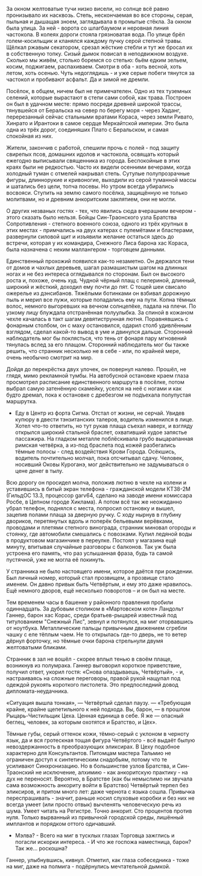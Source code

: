 За окном желтоватые тучи низко висели, но солнце всё равно пронизывало их насквозь. Степь, нескончаемая во все стороны, серая, пыльная и дышащая зноем, заглядывала в промытые стёкла. За окном была улица. За ней - ворота со шлагбаумом и неровная линия частокола. В колеях дороги стояла грязноватая вода. По улице брёл голем-косильщик и кланялся каждому пучку серой степной травы. Щёлкал ржавым секатором, срезал жёсткие стебли и тут же бросал их в собственную топку. Сизый дымок повисал в неподвижном воздухе. Сколько мы живём, столько боремся со степью: бьём едким зельем, косим, поджигаем, распахиваем. Смотри в оба - хоть весной, хоть летом, хоть осенью. Чуть недоглядишь - и уже серые побеги тянутся за частокол и пробивают асфальт. Да и зимой не дремли.

Посёлок, в общем, ничем был не примечателен. Одно из тех туземных селений, которые вырастают в степи сами собой, как трава. Построен он был в удачном месте: прямо посреди древней широкой трассы, тянувшейся от Беральска на север по берегу моря - через Хаданг, перерезанный сейчас стальными вратами Кораса, через земли Ривато, Хинрато и Ирантоки в самое сердце Меркайтской империи. Это была одна из трёх дорог, соединяших Плато с Беральском, и самая спокойная из них.

 Жители, закончив с работой, спешили прочь с полей - под защиту свирепых псов, домашних идолов и частокола, освящать который ежегодно выписывали священника из города. Беспокойные в этих краях были не редкостью. Часто их видели осенними вечерами, когда холодный туман с отмелей накрывал степь. Сутулые полупрозрачные фигуры, длиннорукие и кривоногие, выходили из серой туманной массы и шатались без цели, топча посевы. Но утром всегда убирались восвояси. Ступить на землю самого посёлка, защищённую не только молитвами, но и древним анкоритским заклятием, они не могли.

О других незваных гостях - тех, что явились сюда вчерашним вечером - этого сказать было нельзя. Бойцы Син-Траонского узла Братства Сопротивления - степного военного союза, одного из трёх крупных в этих местах - примчались на двух катерах с пулемётами и бластерами, развернули силовой щит и изъявили желание остаться здесь до встречи, которая у их командира, Снежного Лиса барона хас Кораса, была назначена с неким маллангером - торговцем данными.


Единственный прохожий появился как-то незаметно. Он держался тени от домов и чахлых деревьев, шагал размашистым шагом на длинных ногах и не без интереса оглядывался по сторонам. Был он высокого роста и, похоже, очень худ. Чудной чёрный плащ с пелериной, длинный, широкий и жёсткий, доходил ему почти до пят. С тощей шеи свисало ожерелье из дэнсибанов. Тяжёлыми ботинками он взбивал дорожную пыль и мерил все лужи, которые попадались ему на пути. Копна тёмных волос, немного выгоревших на вечном солнцепёке, падала на плечи. По узкому лицу блуждала отстранённая полуулыбка. За спиной в кожаном чехле качалась в такт шагам девятиструнная лютня. Поравнявшись с фонарным столбом, он с маху остановился, одарил столб удивлённым взглядом, сделал какой-то вывод в уме и двинулся дальше. Сторонний наблюдатель мог бы поклясться, что тень от фонаря пару мгновений тянулась вслед за его плащом. Сторонний наблюдатель мог бы также решить, что странник несколько не в себе - или, по крайней мере, очень необычно смотрит на мир.

Дойдя до перекрёстка двух улочек, он повернул налево. Прошёл, не глядя, мимо рекламной тумбы. На автобусной остановке краем глаза просмотрел расписание единственного маршрута в посёлке, потом выбрал самую затенённую скамейку, уселся на неё с ногами и как будто дремал, пока к остановке с дребезгом не подъехала полупустая маршрутка.

- Еду в Центр из форта Сигма. Отстал от жизни, не серчай.
Увидев купюру в двести тэнзитанских талеров, водитель изменился в лице. Хотел что-то ответить, но тут рукав плаща съехал наверх, и взгляду открылся широкий стальной браслет, охвативший худое запястье пассажира. На гладком металле поблёскивала грубо выцарапанная римская четвёрка, а из-под браслета под кожей разбегались тёмные полосы - след воздействия Крови Города. Осёкшись, водитель почтительно молчал, пока отсчитывал сдачу. Человек, носивший Оковы Куроганэ, мог действительно не задумываться о цене денег в тылу.

Всю дорогу он просидел молча, положив лютню в чехле на колени и уставившись в битый экран телефона - гражданской модели КТ38-2М (ГильдОС 13.3, процессор garv64, сделано на заводе имени комиссара Росбе, в Цепном городе Хиклама). А потом всё так же неожиданно убрал телефон, поднялся с места, попросил остановку и вышел, зацепив полами плаща за дверную ручку. С ходу нырнув в глубину двориков, перетянутых вдоль и поперёк бельевыми верёвками, проводами и плетями степного винограда, странник миновал огороды и стоянку, где автомобили смешались с повозками. Купил ледяной воды в продуктовом магазинчике в переулке. Постоял у магазина ещё минуту, впитывая случайные разговоры с балконов. Так уж была устроена его память, что раз услышанная фраза, будь та самой пустячной, уже не могла её покинуть.

У странника не было настоящего имени, которое даётся при рождении. Был личный номер, который стал прозвищем, а прозвище стало именем. Он давно привык быть Четвёртым, и ему это даже нравилось. Ещё немного дворов, ещё несколько поворотов – и он был на месте.

Тем временем часы в башенке у районного правления пробили одиннадцать. За дубовым столиком в «Мартовском коте» Ландольт Ганнер, барон хас Корас, среди братьев-рыцарей известный под титулованием "Снежный Лис", зевнул и потянулся, на миг оторвавшись от ноутбука. Металлические пальцы привычным движением сгребли чашку с еле тёплым чаем. Не то открылась где-то дверь, не то ветер дёрнул форточку, но тёмные очки барона стрельнули двумя желтоватыми бликами.

Странник в зал не вошёл - скорее вплыл тенью в своём плаще, возникнув из полумрака. Ганнер выговорил короткое приветствие, получил ответ, укорил гостя: «Снова опаздываешь, Четвёртый», - и, настраиваясь на сложные переговоры, правой рукой нащупал под одеждой рукоять короткого пистолета. Это предпоследний довод дипломата-неудачника.





«Ситуация вышла тонкая», — Четвёртый сделал паузу. — «Требующая крайне, крайне щепетильного к ней подхода. Вы, барон, — в прошлом Рыцарь-Чистильщик Цеха. Ценная единица в себе. Я же — опасный беглец, человек, за которым охотятся и Братство, и Цех».

Тёмные губы, серый оттенок кожи, тёмно-серый с уклоном в черноту язык, да и вся гротескная тощая фигура Четвёртого - всё выдаёт былую невоздержанность в преобразующих эликсирах. В Цеху подобное характерно для Консультантов. Питомцам мастера Тальмио не ограничен доступ к синтетическим снадобьям, потому что те усиливают Синхронизацию. Но в большинстве узлов Братства, и Син-Траонский не исключение, алхимию - как анкоритскую практику - на дух не переносят. Вероятно, в Братстве (как бы немыслимо ни звучала сама возможность анкориту войти в Братство) Четвёртый терпел без эликсиров, и притом много лет: даже чернота с языка сошла. Привычка переспрашивать - значит, раньше носил слуховые коробки и без них не всегда умеет (или просто отвык) вычленять человеческую речь из шума. Умеет читать на Регистре. Точно анкорит. Сто процентов против нуля. Только вырванный из привычной городской среды, лишённый имплантов и порядком оттого одичавший.

- Мэлва? - Всего на миг в тусклых глазах Торговца зажглись и погасли искорки интереса. - И что же госпожа наместница, барон? Так же… роскошна?

Ганнер, улыбнувшись, кивнул. Отметил, как глаза собеседника - тоже на миг, даже на полмига - подёрнулись мечтательной дымкой.
